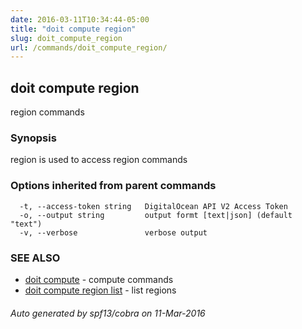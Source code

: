 ```yaml
---
date: 2016-03-11T10:34:44-05:00
title: "doit compute region"
slug: doit_compute_region
url: /commands/doit_compute_region/
---
```

## doit compute region

region commands

### Synopsis


region is used to access region commands

### Options inherited from parent commands

```
  -t, --access-token string   DigitalOcean API V2 Access Token
  -o, --output string         output formt [text|json] (default "text")
  -v, --verbose               verbose output
```

### SEE ALSO
* [doit compute](/commands/doit_compute/)	 - compute commands
* [doit compute region list](/commands/doit_compute_region_list/)	 - list regions

###### Auto generated by spf13/cobra on 11-Mar-2016
